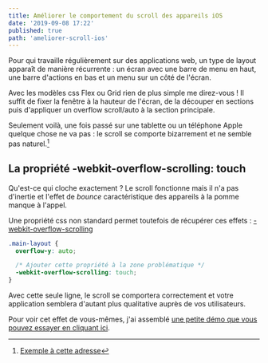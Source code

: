 ```yaml
---
title: Améliorer le comportement du scroll des appareils iOS
date: '2019-09-08 17:22'
published: true
path: 'ameliorer-scroll-ios'
---
```


Pour qui travaille régulièrement sur des applications web, un type de layout apparaît de manière récurrente : un écran avec une barre de menu en haut, une barre d'actions en bas et un menu sur un côté de l'écran.

Avec les modèles css Flex ou Grid rien de plus simple me direz-vous ! Il suffit de fixer la fenêtre à la hauteur de l'écran, de la découper en sections puis d'appliquer un overflow scroll/auto à la section principale.

Seulement voilà, une fois passé sur une tablette ou un téléphone Apple quelque chose ne va pas : le scroll se comporte bizarrement et ne semble pas naturel.[^1]

[^1]: [Exemple à cette adresse](https://lab.julienverneaut.com/scroll/)

## La propriété -webkit-overflow-scrolling: touch

Qu'est-ce qui cloche exactement ? Le scroll fonctionne mais il n'a pas d'inertie et l'effet de _bounce_ caractéristique des appareils à la pomme manque à l'appel.

Une propriété css non standard permet toutefois de récupérer ces effets : [-webkit-overflow-scrolling](https://developer.mozilla.org/fr/docs/Web/CSS/-webkit-overflow-scrolling)

```css
.main-layout {
  overflow-y: auto;

  /* Ajouter cette propriété à la zone problématique */
  -webkit-overflow-scrolling: touch;
}
```

Avec cette seule ligne, le scroll se comportera correctement et votre application semblera d'autant plus qualitative auprès de vos utilisateurs.

Pour voir cet effet de vous-mêmes, j'ai assemblé [une petite démo que vous pouvez essayer en cliquant ici](https://fervent-allen-3654dd.netlify.app/scroll/).
